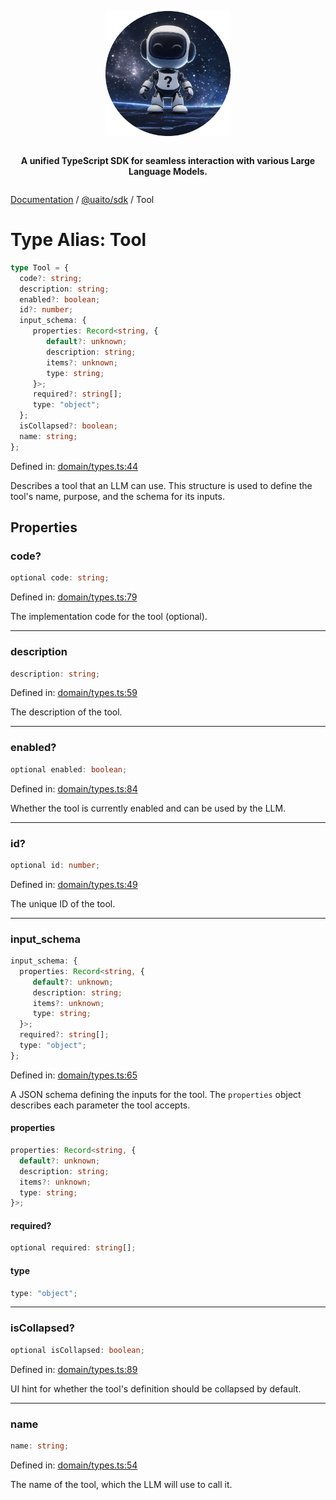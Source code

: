 <div style="display:flex; flex-direction:column; align-items:center;">
<p align="center">
  <img src="../UAITO.png" alt="UAITO Logo" width="200"/>
</p>

<p align="center">
  <strong>A unified TypeScript SDK for seamless interaction with various Large Language Models.</strong>
</p>
</div>

[Documentation](README.md) / [@uaito/sdk](@uaito.sdk.md) / Tool

# Type Alias: Tool

```ts
type Tool = {
  code?: string;
  description: string;
  enabled?: boolean;
  id?: number;
  input_schema: {
     properties: Record<string, {
        default?: unknown;
        description: string;
        items?: unknown;
        type: string;
     }>;
     required?: string[];
     type: "object";
  };
  isCollapsed?: boolean;
  name: string;
};
```

Defined in: [domain/types.ts:44](https://github.com/elribonazo/uaito/blob/0b5444ee2162b2b42be96496727b854bf26ca527/packages/sdk/src/domain/types.ts#L44)

Describes a tool that an LLM can use. This structure is used to define the tool's
name, purpose, and the schema for its inputs.

## Properties

### code?

```ts
optional code: string;
```

Defined in: [domain/types.ts:79](https://github.com/elribonazo/uaito/blob/0b5444ee2162b2b42be96496727b854bf26ca527/packages/sdk/src/domain/types.ts#L79)

The implementation code for the tool (optional).

***

### description

```ts
description: string;
```

Defined in: [domain/types.ts:59](https://github.com/elribonazo/uaito/blob/0b5444ee2162b2b42be96496727b854bf26ca527/packages/sdk/src/domain/types.ts#L59)

The description of the tool.

***

### enabled?

```ts
optional enabled: boolean;
```

Defined in: [domain/types.ts:84](https://github.com/elribonazo/uaito/blob/0b5444ee2162b2b42be96496727b854bf26ca527/packages/sdk/src/domain/types.ts#L84)

Whether the tool is currently enabled and can be used by the LLM.

***

### id?

```ts
optional id: number;
```

Defined in: [domain/types.ts:49](https://github.com/elribonazo/uaito/blob/0b5444ee2162b2b42be96496727b854bf26ca527/packages/sdk/src/domain/types.ts#L49)

The unique ID of the tool.

***

### input\_schema

```ts
input_schema: {
  properties: Record<string, {
     default?: unknown;
     description: string;
     items?: unknown;
     type: string;
  }>;
  required?: string[];
  type: "object";
};
```

Defined in: [domain/types.ts:65](https://github.com/elribonazo/uaito/blob/0b5444ee2162b2b42be96496727b854bf26ca527/packages/sdk/src/domain/types.ts#L65)

A JSON schema defining the inputs for the tool.
The `properties` object describes each parameter the tool accepts.

#### properties

```ts
properties: Record<string, {
  default?: unknown;
  description: string;
  items?: unknown;
  type: string;
}>;
```

#### required?

```ts
optional required: string[];
```

#### type

```ts
type: "object";
```

***

### isCollapsed?

```ts
optional isCollapsed: boolean;
```

Defined in: [domain/types.ts:89](https://github.com/elribonazo/uaito/blob/0b5444ee2162b2b42be96496727b854bf26ca527/packages/sdk/src/domain/types.ts#L89)

UI hint for whether the tool's definition should be collapsed by default.

***

### name

```ts
name: string;
```

Defined in: [domain/types.ts:54](https://github.com/elribonazo/uaito/blob/0b5444ee2162b2b42be96496727b854bf26ca527/packages/sdk/src/domain/types.ts#L54)

The name of the tool, which the LLM will use to call it.
